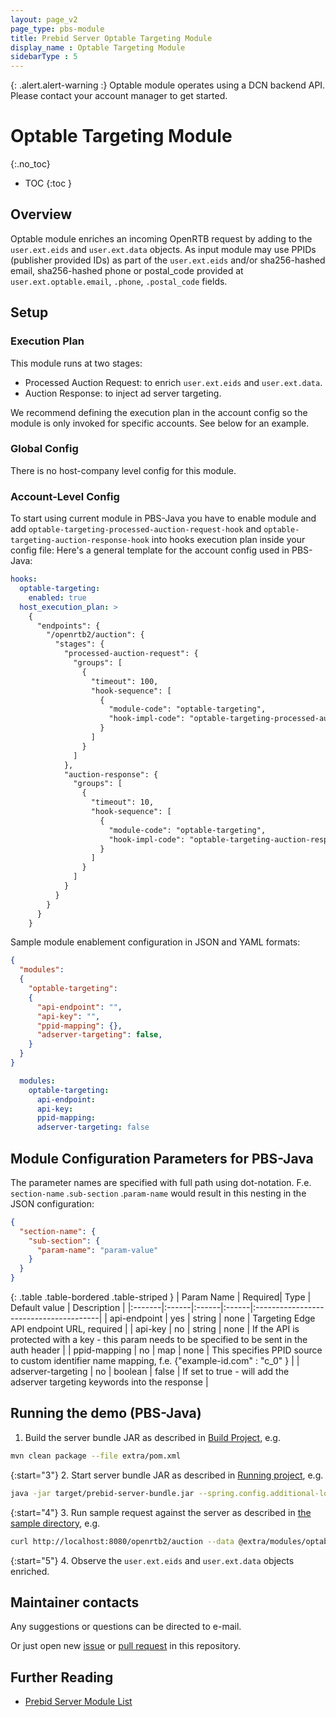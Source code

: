 ```yaml
---
layout: page_v2
page_type: pbs-module
title: Prebid Server Optable Targeting Module
display_name : Optable Targeting Module
sidebarType : 5
---
```


{: .alert.alert-warning :}
Optable module operates using a DCN backend API. Please contact your account manager to get started.

# Optable Targeting Module
{:.no_toc}

* TOC
{:toc }

## Overview

Optable module enriches an incoming OpenRTB request by adding to the `user.ext.eids` and `user.ext.data` objects.
As input module may use PPIDs (publisher provided IDs) as part of the `user.ext.eids` and/or sha256-hashed email, sha256-hashed phone or postal_code provided at `user.ext.optable.email`, `.phone`, `.postal_code` fields. 

## Setup

### Execution Plan

This module runs at two stages:

* Processed Auction Request: to enrich `user.ext.eids` and `user.ext.data`.
* Auction Response: to inject ad server targeting.

We recommend defining the execution plan in the account config so the module is only invoked for specific accounts. See below for an example.

### Global Config

There is no host-company level config for this module.

### Account-Level Config

To start using current module in PBS-Java you have to enable module and add `optable-targeting-processed-auction-request-hook` and `optable-targeting-auction-response-hook` into hooks execution plan inside your config file:
Here's a general template for the account config used in PBS-Java:

```yaml
hooks:
  optable-targeting:
    enabled: true
  host_execution_plan: >
    {
      "endpoints": {
        "/openrtb2/auction": {
          "stages": {
            "processed-auction-request": {
              "groups": [
                {
                  "timeout": 100,
                  "hook-sequence": [
                    {
                      "module-code": "optable-targeting",
                      "hook-impl-code": "optable-targeting-processed-auction-request-hook"
                    }
                  ]
                }
              ]
            },
            "auction-response": {
              "groups": [
                {
                  "timeout": 10,
                  "hook-sequence": [
                    {
                      "module-code": "optable-targeting",
                      "hook-impl-code": "optable-targeting-auction-response-hook"
                    }
                  ]
                }
              ]
            }
          }
        }
      }
    }
```

Sample module enablement configuration in JSON and YAML formats:

```json
{
  "modules":
  {
    "optable-targeting":
    {
      "api-endpoint": "",
      "api-key": "",
      "ppid-mapping": {},
      "adserver-targeting": false,
    }
  }
}
```

```yaml
  modules:
    optable-targeting:
      api-endpoint: 
      api-key: 
      ppid-mapping: 
      adserver-targeting: false
```

## Module Configuration Parameters for PBS-Java

The parameter names are specified with full path using dot-notation.  F.e. `section-name` .`sub-section` .`param-name` would result in this nesting in the JSON configuration:

```json
{
  "section-name": {
    "sub-section": {
      "param-name": "param-value"
    }
  }
}
```

{: .table .table-bordered .table-striped }
| Param Name | Required| Type | Default  value | Description |
|:-------|:------|:------|:------|:---------------------------------------|
| api-endpoint | yes | string | none | Targeting Edge API endpoint URL, required |
| api-key | no | string | none | If the API is protected with a key - this param needs to be specified to be sent in the auth header |
| ppid-mapping | no | map | none | This specifies PPID source to custom identifier name mapping, f.e. {"example-id.com" : "c_0" } |
| adserver-targeting | no | boolean | false | If set to true - will add the adserver targeting keywords into the response |

## Running the demo (PBS-Java)

1. Build the server bundle JAR as described in [Build Project](https://github.com/prebid/prebid-server-java/blob/master/docs/build.md#build-project), e.g.

```bash
mvn clean package --file extra/pom.xml
```

{:start="3"}
2. Start server bundle JAR as described in [Running project](https://github.com/prebid/prebid-server-java/blob/master/docs/run.md#running-project), e.g.

```bash
java -jar target/prebid-server-bundle.jar --spring.config.additional-location=sample/prebid-config-optable.yaml
```

{:start="4"}
3. Run sample request against the server as described in [the sample directory](https://github.com/prebid/prebid-server-java/tree/master/sample), e.g.

```bash
curl http://localhost:8080/openrtb2/auction --data @extra/modules/optable-targeting/sample-requests/data.json
```

{:start="5"}
4. Observe the `user.ext.eids` and `user.ext.data` objects enriched.


## Maintainer contacts

Any suggestions or questions can be directed to [](mailto:) e-mail.

Or just open new [issue](https://github.com/prebid/prebid-server-java/issues/new) or [pull request](https://github.com/prebid/prebid-server-java/pulls) in this repository.

## Further Reading

* [Prebid Server Module List](/prebid-server/pbs-modules/index.html)
